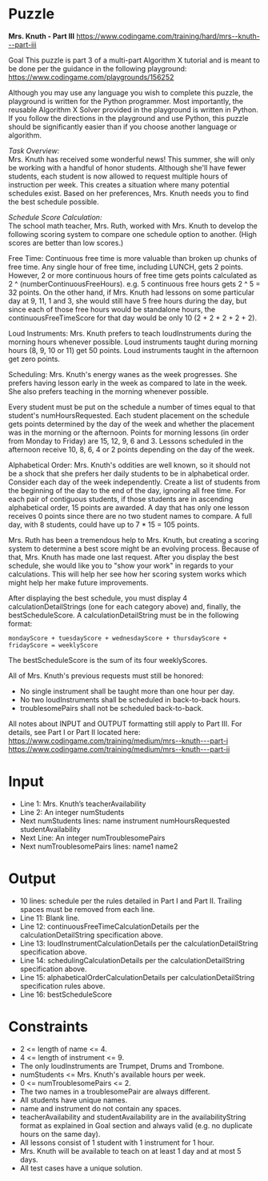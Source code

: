 # Puzzle
**Mrs. Knuth - Part III** https://www.codingame.com/training/hard/mrs--knuth---part-iii

Goal
This puzzle is part 3 of a multi-part Algorithm X tutorial and is meant to be done per the guidance in the following playground: https://www.codingame.com/playgrounds/156252

Although you may use any language you wish to complete this puzzle, the playground is written for the Python programmer. Most importantly, the reusable Algorithm X Solver provided in the playground is written in Python. If you follow the directions in the playground and use Python, this puzzle should be significantly easier than if you choose another language or algorithm.

*Task Overview:*  
Mrs. Knuth has received some wonderful news! This summer, she will only be working with a handful of honor students. Although she'll have fewer students, each student is now allowed to request multiple hours of instruction per week. This creates a situation where many potential schedules exist. Based on her preferences, Mrs. Knuth needs you to find the best schedule possible.

*Schedule Score Calculation:*  
The school math teacher, Mrs. Ruth, worked with Mrs. Knuth to develop the following scoring system to compare one schedule option to another. (High scores are better than low scores.)

Free Time: Continuous free time is more valuable than broken up chunks of free time. Any single hour of free time, including LUNCH, gets 2 points. However, 2 or more continuous hours of free time gets points calculated as 2 ^ (numberContinuousFreeHours). e.g. 5 continuous free hours gets 2 ^ 5 = 32 points. On the other hand, if Mrs. Knuth had lessons on some particular day at 9, 11, 1 and 3, she would still have 5 free hours during the day, but since each of those free hours would be standalone hours, the continuousFreeTimeScore for that day would be only 10 (2 + 2 + 2 + 2 + 2).

Loud Instruments: Mrs. Knuth prefers to teach loudInstruments during the morning hours whenever possible. Loud instruments taught during morning hours (8, 9, 10 or 11) get 50 points. Loud instruments taught in the afternoon get zero points.

Scheduling: Mrs. Knuth's energy wanes as the week progresses. She prefers having lesson early in the week as compared to late in the week. She also prefers teaching in the morning whenever possible.

Every student must be put on the schedule a number of times equal to that student's numHoursRequested. Each student placement on the schedule gets points determined by the day of the week and whether the placement was in the morning or the afternoon. Points for morning lessons (in order from Monday to Friday) are 15, 12, 9, 6 and 3. Lessons scheduled in the afternoon receive 10, 8, 6, 4 or 2 points depending on the day of the week.

Alphabetical Order: Mrs. Knuth's oddities are well known, so it should not be a shock that she prefers her daily students to be in alphabetical order. Consider each day of the week independently. Create a list of students from the beginning of the day to the end of the day, ignoring all free time. For each pair of contiguous students, if those students are in ascending alphabetical order, 15 points are awarded. A day that has only one lesson receives 0 points since there are no two student names to compare. A full day, with 8 students, could have up to 7 * 15 = 105 points.

Mrs. Ruth has been a tremendous help to Mrs. Knuth, but creating a scoring system to determine a best score might be an evolving process. Because of that, Mrs. Knuth has made one last request. After you display the best schedule, she would like you to "show your work" in regards to your calculations. This will help her see how her scoring system works which might help her make future improvements.

After displaying the best schedule, you must display 4 calculationDetailStrings (one for each category above) and, finally, the bestScheduleScore. A calculationDetailString must be in the following format:
```
mondayScore + tuesdayScore + wednesdayScore + thursdayScore + fridayScore = weeklyScore
```

The bestScheduleScore is the sum of its four weeklyScores.

All of Mrs. Knuth's previous requests must still be honored:  
* No single instrument shall be taught more than one hour per day.
* No two loudInstruments shall be scheduled in back-to-back hours.
* troublesomePairs shall not be scheduled back-to-back.

All notes about INPUT and OUTPUT formatting still apply to Part III. For details, see Part I or Part II located here:  
https://www.codingame.com/training/medium/mrs--knuth---part-i  
https://www.codingame.com/training/medium/mrs--knuth---part-ii  

# Input
* Line 1: Mrs. Knuth’s teacherAvailability
* Line 2: An integer numStudents
* Next numStudents lines: name instrument numHoursRequested studentAvailability
* Next Line: An integer numTroublesomePairs
* Next numTroublesomePairs lines: name1 name2

# Output
* 10 lines: schedule per the rules detailed in Part I and Part II. Trailing spaces must be removed from each line.
* Line 11: Blank line.
* Line 12: continuousFreeTimeCalculationDetails per the calculationDetailString specification above.
* Line 13: loudInstrumentCalculationDetails per the calculationDetailString specification above.
* Line 14: schedulingCalculationDetails per the calculationDetailString specification above.
* Line 15: alphabeticalOrderCalculationDetails per calculationDetailString specification rules above.
* Line 16: bestScheduleScore

# Constraints
* 2 <= length of name <= 4.
* 4 <= length of instrument <= 9.
* The only loudInstruments are Trumpet, Drums and Trombone.
* numStudents <= Mrs. Knuth's available hours per week.
* 0 <= numTroublesomePairs <= 2.
* The two names in a troublesomePair are always different.
* All students have unique names.
* name and instrument do not contain any spaces.
* teacherAvailability and studentAvailability are in the availabilityString format as explained in Goal section and always valid (e.g. no duplicate hours on the same day).
* All lessons consist of 1 student with 1 instrument for 1 hour.
* Mrs. Knuth will be available to teach on at least 1 day and at most 5 days.
* All test cases have a unique solution.
